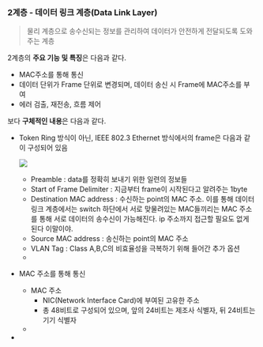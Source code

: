 ### 2계층 - 데이터 링크 계층(Data Link Layer)

> 물리 계층으로 송수신되는 정보를 관리하여 데이터가 안전하게 전달되도록 도와주는 계층

2계층의 **주요 기능 및 특징**은 다음과 같다.

- MAC주소를 통해 통신
- 데이터 단위가 Frame 단위로 변경되며, 데이터 송신 시 Frame에 MAC주소를 부여
- 에러 검출, 재전송, 흐름 제어

보다 **구체적인 내용**은 다음과 같다.

- Token Ring 방식이 아닌, IEEE 802.3 Ethernet 방식에서의 frame은 다음과 같이 구성되어 있음

  ![](https://i.imgur.com/uwBqlyc.png)

  - Preamble : data를 정확히 보내기 위한 일련의 정보들
  - Start of Frame Delimiter : 지금부터 frame이 시작된다고 알려주는 1byte
  - Destination MAC address : 수신하는 point의 MAC 주소. 이를 통해 데이터 링크 계층에서는 switch 하단에서 서로 맞물려있는 MAC들끼리는 MAC 주소를 통해 서로 데이터의 송수신이 가능해진다. ip 주소까지 접근할 필요도 없게 된다 이말이야.
  - Source MAC address : 송신하는 point의 MAC 주소
  - VLAN Tag : Class A,B,C의 비효율성을 극복하기 위해 들어간 추가 옵션
  -

- MAC 주소를 통해 통신

  - MAC 주소
    - NIC(Network Interface Card)에 부여된 고유한 주소
    - 총 48비트로 구성되어 있으며, 앞의 24비트는 제조사 식별자, 뒤 24비트는 기기 식별자
  -

-
